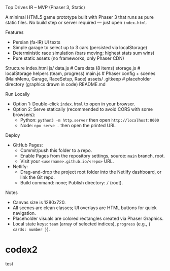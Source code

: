 Top Drives IR – MVP (Phaser 3, Static)

A minimal HTML5 game prototype built with Phaser 3 that runs as pure static files. No build step or server required — just open `index.html`.

Features
- Persian (fa-IR) UI texts
- Simple garage to select up to 3 cars (persisted via localStorage)
- Deterministic race simulation (bars moving; highest stats sum wins)
- Pure static assets (no frameworks, only Phaser CDN)

Structure
index.html
js/
  data.js       # Cars data (8 items)
  storage.js    # localStorage helpers (team, progress)
  main.js       # Phaser config + scenes (MainMenu, Garage, RaceSetup, Race)
assets/
  .gitkeep      # placeholder directory (graphics drawn in code)
README.md

Run Locally
- Option 1: Double-click `index.html` to open in your browser.
- Option 2: Serve statically (recommended to avoid CORS with some browsers):
  - Python: `python3 -m http.server` then open `http://localhost:8000`
  - Node: `npx serve .` then open the printed URL

Deploy
- GitHub Pages:
  - Commit/push this folder to a repo.
  - Enable Pages from the repository settings, source: `main` branch, root.
  - Visit your `<username>.github.io/<repo>` URL.
- Netlify:
  - Drag-and-drop the project root folder into the Netlify dashboard, or link the Git repo.
  - Build command: none; Publish directory: `/` (root).

Notes
- Canvas size is 1280x720.
- All scenes are clean classes; UI overlays are HTML buttons for quick navigation.
- Placeholder visuals are colored rectangles created via Phaser Graphics.
- Local state keys: `team` (array of selected indices), `progress` (e.g., `{ cards: number }`).
# codex2
test
